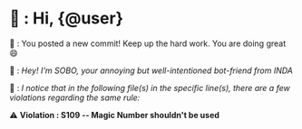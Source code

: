# 🤖 : Hi, {@user}

🤖 : You posted a new commit! Keep up the hard work. You are doing great 😄

🤖 : _Hey! I'm SOBO, your annoying but well-intentioned bot-friend from INDA_

🤖 : _I notice that in the following file(s) in the specific line(s), there are a few violations regarding the same rule:_

⚠️ **Violation : S109 -- Magic Number shouldn't be used**